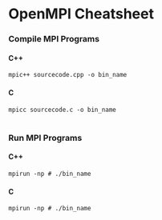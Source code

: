# OpenMPI Cheatsheet

### Compile MPI Programs 
#### C++
`mpic++ sourcecode.cpp -o bin_name`

#### C
`mpicc sourcecode.c -o bin_name`

#

### Run MPI Programs
#### C++
`mpirun -np # ./bin_name` 
#### C
`mpirun -np # ./bin_name` 

#

